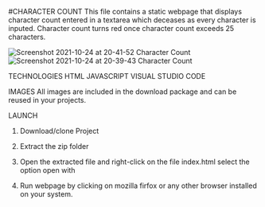 #CHARACTER COUNT
This file contains a static webpage that displays character count entered in a textarea which deceases as every character is inputed.
Character count turns red once character count exceeds 25 characters.

![Screenshot 2021-10-24 at 20-41-52 Character Count](https://user-images.githubusercontent.com/59982887/138613079-0a638e04-6644-4c81-817f-0b3f20a8af8f.png)
![Screenshot 2021-10-24 at 20-39-43 Character Count](https://user-images.githubusercontent.com/59982887/138613085-c564e763-0df0-452f-bb9a-54f14bd9511d.png)

TECHNOLOGIES 
HTML
JAVASCRIPT
VISUAL STUDIO CODE


IMAGES
All images are included in the download package and can be reused in your projects. 

LAUNCH
1. Download/clone Project

2. Extract the zip folder

3. Open the extracted file and right-click on the file index.html select the option open with

4. Run webpage by clicking on mozilla firfox or any other browser installed on your system.




